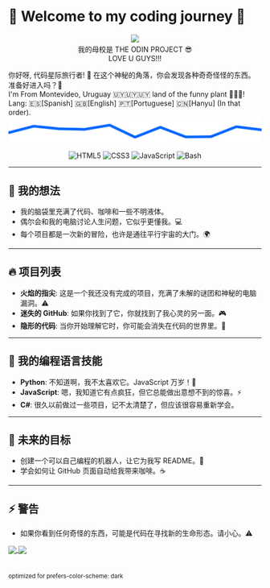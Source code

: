 # 👾 Welcome to my coding journey 🚀
<p align="center">
  <a href="https://theodinproject.com" target="_blank">
    <img height="100" src="https://cdn.statically.io/gh/TheOdinProject/curriculum/5f37d43908ef92499e95a9b90fc3cc291a95014c/html_css/project-sign-up-form/odin-lined.png"/>
  </a><br />
 我的母校是 THE ODIN PROJECT 😎<br />
 LOVE U GUYS!!!
</p>
你好呀, 代码星际旅行者! 🌌
在这个神秘的角落，你会发现各种奇奇怪怪的东西。准备好进入吗？🤖 <br />
I'm From Montevideo, Uruguay 🇺🇾🇺🇾🇺🇾 land of the funny plant 🥦🥦🥦! <br />
Lang: 🇪🇸[Spanish] 🇬🇧[English] 🇵🇹[Portuguese] 🇨🇳[Hanyu] (In that order).<br />

<picture>
 <source media="(prefers-color-scheme: dark)" srcset="https://raw.githubusercontent.com/glovek08/glovek08/refs/heads/main/line-blue_dark.svg">
 <source media="(prefers-color-scheme: light)" srcset="https://raw.githubusercontent.com/glovek08/glovek08/refs/heads/main/line-red-light.svg">
 <img alt="Banner graphical line" src="https://raw.githubusercontent.com/glovek08/glovek08/refs/heads/main/line-blue_dark.svg">
</picture>
<p align=center>
<img src="https://cdn.jsdelivr.net/gh/devicons/devicon/icons/html5/html5-plain.svg" alt="HTML5" width="40"/>
<img src="https://cdn.jsdelivr.net/gh/devicons/devicon/icons/css3/css3-plain.svg" alt="CSS3" width="40"/>
<img src="https://cdn.jsdelivr.net/gh/devicons/devicon/icons/javascript/javascript-plain.svg" alt="JavaScript" width="40"/>
<img src="https://bashlogo.com/img/symbol/svg/full_colored_light.svg" alt="Bash" width="40"/>





---

## 🧠 我的想法

- 我的脑袋里充满了代码、咖啡和一些不明液体。
- 偶尔会和我的电脑讨论人生问题，它似乎更懂我。💻
- 每个项目都是一次新的冒险，也许是通往平行宇宙的大门。🌍

---

## 🔥 项目列表

- **火焰的指尖**: 这是一个我还没有完成的项目，充满了未解的谜团和神秘的电脑漏洞。⚠️
- **迷失的 GitHub**: 如果你找到了它，你就找到了我心灵的另一面。🎮
- **隐形的代码**: 当你开始理解它时，你可能会消失在代码的世界里。👻

---

## 🦄 我的编程语言技能
- **Python**: 不知道啊，我不太喜欢它。JavaScript 万岁！🐍
- **JavaScript**: 嗯，我知道它有点疯狂，但它总能做出意想不到的惊喜。⚡️
- **C#**: 很久以前做过一些项目，记不太清楚了，但应该很容易重新学会。

---

## 🤖 未来的目标
- 创建一个可以自己编程的机器人，让它为我写 README。🤫
- 学会如何让 GitHub 页面自动给我带来咖啡。☕️

---

## ⚡️ 警告
- 如果你看到任何奇怪的东西，可能是代码在寻找新的生命形态。请小心。⚠️

</p>
<a href="https://github.com/anuraghazra/github-readme-stats">
  <img height=200 align="center" src="https://github-readme-stats.vercel.app/api?username=glovek08&theme=transparent&card_width=110" />
</a>
<a href="https://github.com/anuraghazra/convoychat">
  <img height=200 align="center" src="https://github-readme-stats.vercel.app/api/top-langs?username=glovek08&layout=compact&langs_count=8&card_width=300&theme=transparent" />
</a><br />
<br />
<br />
<small>optimized for prefers-color-scheme: dark</small>








